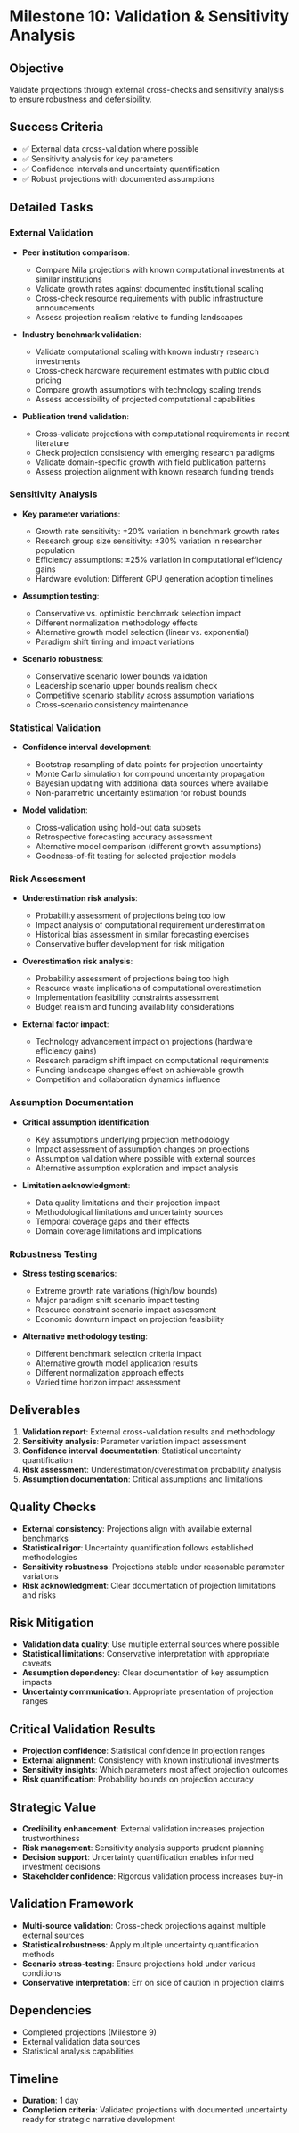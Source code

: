 # Milestone 10: Validation & Sensitivity Analysis

## Objective
Validate projections through external cross-checks and sensitivity analysis to ensure robustness and defensibility.

## Success Criteria
- ✅ External data cross-validation where possible
- ✅ Sensitivity analysis for key parameters
- ✅ Confidence intervals and uncertainty quantification
- ✅ Robust projections with documented assumptions

## Detailed Tasks

### External Validation
- **Peer institution comparison**:
  - Compare Mila projections with known computational investments at similar institutions
  - Validate growth rates against documented institutional scaling
  - Cross-check resource requirements with public infrastructure announcements
  - Assess projection realism relative to funding landscapes

- **Industry benchmark validation**:
  - Validate computational scaling with known industry research investments
  - Cross-check hardware requirement estimates with public cloud pricing
  - Compare growth assumptions with technology scaling trends
  - Assess accessibility of projected computational capabilities

- **Publication trend validation**:
  - Cross-validate projections with computational requirements in recent literature
  - Check projection consistency with emerging research paradigms
  - Validate domain-specific growth with field publication patterns
  - Assess projection alignment with known research funding trends

### Sensitivity Analysis
- **Key parameter variations**:
  - Growth rate sensitivity: ±20% variation in benchmark growth rates
  - Research group size sensitivity: ±30% variation in researcher population
  - Efficiency assumptions: ±25% variation in computational efficiency gains
  - Hardware evolution: Different GPU generation adoption timelines

- **Assumption testing**:
  - Conservative vs. optimistic benchmark selection impact
  - Different normalization methodology effects
  - Alternative growth model selection (linear vs. exponential)
  - Paradigm shift timing and impact variations

- **Scenario robustness**:
  - Conservative scenario lower bounds validation
  - Leadership scenario upper bounds realism check
  - Competitive scenario stability across assumption variations
  - Cross-scenario consistency maintenance

### Statistical Validation
- **Confidence interval development**:
  - Bootstrap resampling of data points for projection uncertainty
  - Monte Carlo simulation for compound uncertainty propagation
  - Bayesian updating with additional data sources where available
  - Non-parametric uncertainty estimation for robust bounds

- **Model validation**:
  - Cross-validation using hold-out data subsets
  - Retrospective forecasting accuracy assessment
  - Alternative model comparison (different growth assumptions)
  - Goodness-of-fit testing for selected projection models

### Risk Assessment
- **Underestimation risk analysis**:
  - Probability assessment of projections being too low
  - Impact analysis of computational requirement underestimation
  - Historical bias assessment in similar forecasting exercises
  - Conservative buffer development for risk mitigation

- **Overestimation risk analysis**:
  - Probability assessment of projections being too high
  - Resource waste implications of computational overestimation
  - Implementation feasibility constraints assessment
  - Budget realism and funding availability considerations

- **External factor impact**:
  - Technology advancement impact on projections (hardware efficiency gains)
  - Research paradigm shift impact on computational requirements
  - Funding landscape changes effect on achievable growth
  - Competition and collaboration dynamics influence

### Assumption Documentation
- **Critical assumption identification**:
  - Key assumptions underlying projection methodology
  - Impact assessment of assumption changes on projections
  - Assumption validation where possible with external sources
  - Alternative assumption exploration and impact analysis

- **Limitation acknowledgment**:
  - Data quality limitations and their projection impact
  - Methodological limitations and uncertainty sources
  - Temporal coverage gaps and their effects
  - Domain coverage limitations and implications

### Robustness Testing
- **Stress testing scenarios**:
  - Extreme growth rate variations (high/low bounds)
  - Major paradigm shift scenario impact testing
  - Resource constraint scenario impact assessment
  - Economic downturn impact on projection feasibility

- **Alternative methodology testing**:
  - Different benchmark selection criteria impact
  - Alternative growth model application results
  - Different normalization approach effects
  - Varied time horizon impact assessment

## Deliverables
1. **Validation report**: External cross-validation results and methodology
2. **Sensitivity analysis**: Parameter variation impact assessment
3. **Confidence interval documentation**: Statistical uncertainty quantification
4. **Risk assessment**: Underestimation/overestimation probability analysis
5. **Assumption documentation**: Critical assumptions and limitations

## Quality Checks
- **External consistency**: Projections align with available external benchmarks
- **Statistical rigor**: Uncertainty quantification follows established methodologies
- **Sensitivity robustness**: Projections stable under reasonable parameter variations
- **Risk acknowledgment**: Clear documentation of projection limitations and risks

## Risk Mitigation
- **Validation data quality**: Use multiple external sources where possible
- **Statistical limitations**: Conservative interpretation with appropriate caveats
- **Assumption dependency**: Clear documentation of key assumption impacts
- **Uncertainty communication**: Appropriate presentation of projection ranges

## Critical Validation Results
- **Projection confidence**: Statistical confidence in projection ranges
- **External alignment**: Consistency with known institutional investments
- **Sensitivity insights**: Which parameters most affect projection outcomes
- **Risk quantification**: Probability bounds on projection accuracy

## Strategic Value
- **Credibility enhancement**: External validation increases projection trustworthiness
- **Risk management**: Sensitivity analysis supports prudent planning
- **Decision support**: Uncertainty quantification enables informed investment decisions
- **Stakeholder confidence**: Rigorous validation process increases buy-in

## Validation Framework
- **Multi-source validation**: Cross-check projections against multiple external sources
- **Statistical robustness**: Apply multiple uncertainty quantification methods
- **Scenario stress-testing**: Ensure projections hold under various conditions
- **Conservative interpretation**: Err on side of caution in projection claims

## Dependencies
- Completed projections (Milestone 9)
- External validation data sources
- Statistical analysis capabilities

## Timeline
- **Duration**: 1 day
- **Completion criteria**: Validated projections with documented uncertainty ready for strategic narrative development